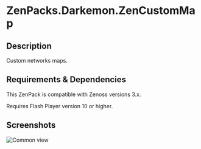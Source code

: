 # ZenPacks.Darkemon.ZenCustomMap

## Description

Custom networks maps.

## Requirements & Dependencies

This ZenPack is compatible with Zenoss versions 3.x.

Requires Flash Player version 10 or higher.

## Screenshots

![Common view](https://github.com/Darkemon/ZenPacks.Darkemon.ZenCustomMap/tree/master/screenshots)